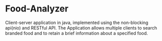 # Food-Analyzer

Client-server application in java, implemented using the non-blocking api(nio) and RESTful API.
The Application allows multiple clients to search branded food and to retain a brief information about a specified food.
